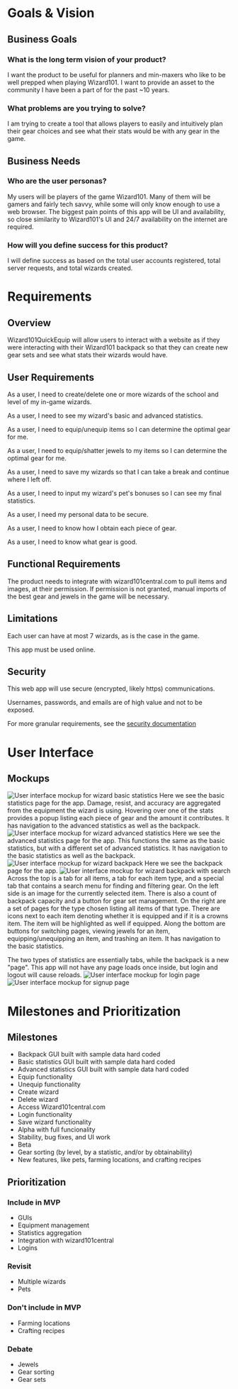 # Goals & Vision
## Business Goals
### What is the long term vision of your product?
I want the product to be useful for planners and min-maxers who like to be well prepped when playing Wizard101.
I want to provide an asset to the community I have been a part of for the past ~10 years.

### What problems are you trying to solve?
I am trying to create a tool that allows players to easily and intuitively plan their gear choices and see what their stats would be with any gear in the game.

## Business Needs
### Who are the user personas?
My users will be players of the game Wizard101. Many of them will be gamers and fairly tech savvy, while some will only know enough to use a web browser.
The biggest pain points of this app will be UI and availability, so close similarity to Wizard101's UI and 24/7 availability on the internet are required.

### How will you define success for this product?
I will define success as based on the total user accounts registered, total server requests, and total wizards created.

# Requirements
## Overview
Wizard101QuickEquip will allow users to interact with a website as if they were interacting
with their Wizard101 backpack so that they can create new gear sets and see what stats their
wizards would have.

## User Requirements
As a user, I need to create/delete one or more wizards of the school and level of my in-game wizards.

As a user, I need to see my wizard's basic and advanced statistics.

As a user, I need to equip/unequip items so I can determine the optimal gear for me.

As a user, I need to equip/shatter jewels to my items so I can determine the optimal gear for me.

As a user, I need to save my wizards so that I can take a break and continue where I left off.

As a user, I need to input my wizard's pet's bonuses so I can see my final statistics.

As a user, I need my personal data to be secure.

As a user, I need to know how I obtain each piece of gear.

As a user, I need to know what gear is good.

## Functional Requirements
The product needs to integrate with wizard101central.com to pull items and images, at their permission.
If permission is not granted, manual imports of the best gear and jewels in the game will be necessary.

## Limitations
Each user can have at most 7 wizards, as is the case in the game.

This app must be used online.

## Security
This web app will use secure (encrypted, likely https) communications.

Usernames, passwords, and emails are of high value and not to be exposed.

For more granular requirements, see the [security documentation](SECURITY.md)

# User Interface
## Mockups
![User interface mockup for wizard basic statistics](mockup1.png "Basic statistics")
Here we see the basic statistics page for the app.
Damage, resist, and accuracy are aggregated from the equipment the wizard is using.
Hovering over one of the stats provides a popup listing each piece of gear and the amount it contributes.
It has navigation to the advanced statistics as well as the backpack.
![User interface mockup for wizard advanced statistics](mockup2.png "Advanced statistics")
Here we see the advanced statistics page for the app.
This functions the same as the basic statistics, but with a different set of advanced statistics.
It has navigation to the basic statistics as well as the backpack.
![User interface mockup for wizard backpack](mockup3.png "Backpack")
Here we see the backpack page for the app.
![User interface mockup for wizard backpack with search](mockup6.png "Backpack with search")
Across the top is a tab for all items, a tab for each item type, and a special tab that contains a search menu for finding and filtering gear.
On the left side is an image for the currently selected item.
There is also a count of backpack capacity and a button for gear set management.
On the right are a set of pages for the type chosen listing all items of that type.
There are icons next to each item denoting whether it is equipped and if it is a crowns item.
The item will be highlighted as well if equipped.
Along the bottom are buttons for switching pages, viewing jewels for an item, equipping/unequipping an item, and trashing an item.
It has navigation to the basic statistics.

The two types of statistics are essentially tabs, while the backpack is a new "page".
This app will not have any page loads once inside, but login and logout will cause reloads.
![User interface mockup for login page](mockup4.png "Login Page")
![User interface mockup for signup page](mockup5.png "Signup Page")

# Milestones and Prioritization
## Milestones
* Backpack GUI built with sample data hard coded
* Basic statistics GUI built with sample data hard coded
* Advanced statistics GUI built with sample data hard coded
* Equip functionality
* Unequip functionality
* Create wizard
* Delete wizard
* Access Wizard101central.com
* Login functionality
* Save wizard functionality
* Alpha with full funcionality
* Stability, bug fixes, and UI work
* Beta
* Gear sorting (by level, by a statistic, and/or by obtainability)
* New features, like pets, farming locations, and crafting recipes

## Prioritization
### Include in MVP
* GUIs
* Equipment management
* Statistics aggregation
* Integration with wizard101central
* Logins

### Revisit
* Multiple wizards
* Pets

### Don't include in MVP
* Farming locations
* Crafting recipes

### Debate
* Jewels
* Gear sorting
* Gear sets
